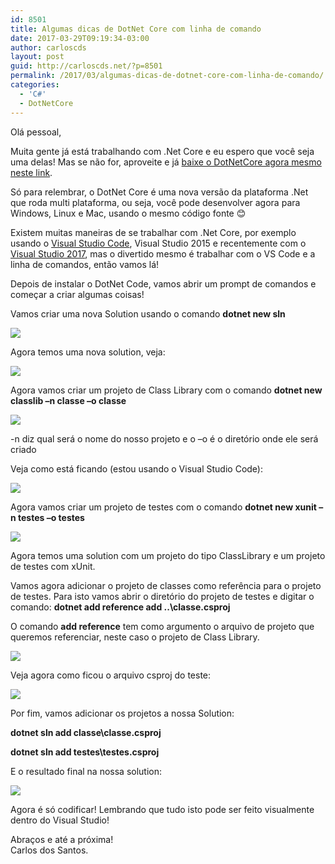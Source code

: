 ```yaml
---
id: 8501
title: Algumas dicas de DotNet Core com linha de comando
date: 2017-03-29T09:19:34-03:00
author: carloscds
layout: post
guid: http://carloscds.net/?p=8501
permalink: /2017/03/algumas-dicas-de-dotnet-core-com-linha-de-comando/
categories:
  - 'C#'
  - DotNetCore
---
```

Olá pessoal,

Muita gente já está trabalhando com .Net Core e eu espero que você seja uma delas! Mas se não for, aproveite e já [baixe o DotNetCore agora mesmo neste link](https://www.microsoft.com/net/core#windowsvs2017).

Só para relembrar, o DotNet Core é uma nova versão da plataforma .Net que roda multi plataforma, ou seja, você pode desenvolver agora para Windows, Linux e Mac, usando o mesmo código fonte :blush: 

Existem muitas maneiras de se trabalhar com .Net Core, por exemplo usando o [Visual Studio Code](https://code.visualstudio.com/), Visual Studio 2015 e recentemente com o [Visual Studio 2017](https://www.visualstudio.com/pt-br/vs/whatsnew/), mas o divertido mesmo é trabalhar com o VS Code e a linha de comandos, então vamos lá!

Depois de instalar o DotNet Code, vamos abrir um prompt de comandos e começar a criar algumas coisas!

Vamos criar uma nova Solution usando o comando **dotnet new sln**

![]( wp-content/uploads/2017/03/image.png)

Agora temos uma nova solution, veja:

![]( wp-content/uploads/2017/03/image-1.png)

Agora vamos criar um projeto de Class Library com o comando **dotnet new classlib –n classe –o classe**

![]( wp-content/uploads/2017/03/image-2.png)

-n diz qual será o nome do nosso projeto e o –o é o diretório onde ele será criado

Veja como está ficando (estou usando o Visual Studio Code):

![]( wp-content/uploads/2017/03/image-3.png)

Agora vamos criar um projeto de testes com o comando **dotnet new xunit –n testes –o testes**

![]( wp-content/uploads/2017/03/image-4.png)

Agora temos uma solution com um projeto do tipo ClassLibrary e um projeto de testes com xUnit.

Vamos agora adicionar o projeto de classes como referência para o projeto de testes. Para isto vamos abrir o diretório do projeto de testes e digitar o comando: **dotnet add reference add ..\classe.csproj**

O comando **add reference** tem como argumento o arquivo de projeto que queremos referenciar, neste caso o projeto de Class Library.

![]( wp-content/uploads/2017/03/image-5.png)

Veja agora como ficou o arquivo csproj do teste:

![]( wp-content/uploads/2017/03/image-6.png)

Por fim, vamos adicionar os projetos a nossa Solution:

**dotnet sln add classe\classe.csproj**

**dotnet sln add testes\testes.csproj**

E o resultado final na nossa solution:

![]( wp-content/uploads/2017/03/image-7.png)

Agora é só codificar! Lembrando que tudo isto pode ser feito visualmente dentro do Visual Studio!

Abraços e até a próxima!  
Carlos dos Santos.